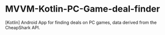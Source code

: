 # MVVM-Kotlin-PC-Game-deal-finder
[Kotlin] Android App for finding deals on PC games, data derived from the CheapShark API.
